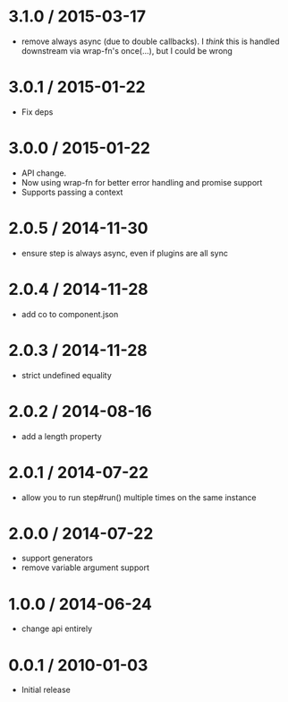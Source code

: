 
3.1.0 / 2015-03-17
==================

  * remove always async (due to double callbacks). I *think* this is handled downstream via wrap-fn's once(...), but I could be wrong

3.0.1 / 2015-01-22
==================

  * Fix deps

3.0.0 / 2015-01-22
==================

  * API change.
  * Now using wrap-fn for better error handling and promise support
  * Supports passing a context

2.0.5 / 2014-11-30
==================

  * ensure step is always async, even if plugins are all sync

2.0.4 / 2014-11-28
==================

  * add co to component.json

2.0.3 / 2014-11-28
==================

  * strict undefined equality

2.0.2 / 2014-08-16
==================

 * add a length property

2.0.1 / 2014-07-22
==================

 * allow you to run step#run() multiple times on the same instance

2.0.0 / 2014-07-22
==================

 * support generators
 * remove variable argument support

1.0.0 / 2014-06-24
==================

 * change api entirely

0.0.1 / 2010-01-03
==================

  * Initial release
